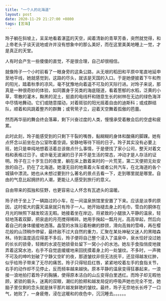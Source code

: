 ```yaml
---
title: "一个人的北海道"
layout: post
date: 2020-11-29 21:27:00 +0800
tags: [苦海]
---
```


玲子躺在斜坡上，呆呆地看着湛蓝的天空，闻着清新的青草芳香，突然就觉得，和上帝老头子谈天说地或许并没有想象中的那么美好，而在这里美美地睡上一觉，才是真正的天堂。

人有时会产生一些傻傻的直觉，不是很合理，自己却很相信。

就像玲子一个小时前看了一眼身旁的这条公路，从无垠的稻田和平原中笔直地延申至地平线，她就感觉到，这路的尽头，就该是天国的入口。于是她便披着下午和煦的阳光，踏着秋季的凉风，毫不犹豫地向着遥不可及的天际行进。对玲子来说，那真是一种很奇妙的体验，如同置身于另类的海底隧道，看着葱郁的水稻，泛黄的小草，零散的灌木，黝黑的泥土，挺直的电线杆和随意生长的树林在无边的绿色海洋中尽情地舞动。它们或随意摆动，对着斑驳的阳光摇着自由的迪斯科；或成群结队，顺着和风跳着整齐的群舞；或茕茕孑立，迎着天空舞着孤傲的芭蕾。

然而再华丽的舞会终会落幕，剩下兴奋过度的人类，慢慢承受着散会后的空虚和疲累。

此时此刻，玲子能感受到的只剩下干裂的嘴唇，黏糊糊的身体和酸痛的脚踝。她有点怀念以前坐在办公室吹着空调，安静地等待下班的日子。玲子其实没有必要上班，她只是单纯地想着活着总该做点什么事情，于是便找了家小公司，整天对着文档和表格过日子。或许毫无波澜的日子并不是生活的常态，冲动才是人存活的证明。玲子在三十岁生日的夜里，躺在床上数着来时的一片荒芜，第二天便把无处安放的自己，扔在了北海道。她漫无目的地乘着火车或者公共汽车，在北海道的各个城镇中漂流。她也从未想过要到什么著名的景点去看一下，走到哪里就是哪里。自由的气息比起拥挤的人潮，更能让人感受到旅行的意义。

自由带来的孤独和狂野，也更容易让人怀念有瓦遮头的温暖。

玲子终于坐上了一辆路过的小车，在一间温泉旅馆里安置了下来。应该是淡季的原因，这时偌大的露天温泉就只有玲子一人。她开始褪去身上的毛巾，雪白的胴体在月光的映照下越发皎洁无暇。她接着坐在岸边，将紧致的小腿放入平静的温泉，轻轻地荡着双脚，把泉底的月亮搅得稀碎。她用手掬起一瓢月光，高高举起，然后向着自己的身体缓缓地洒落。晶莹的水珠沿着粉嫩的脖颈，滑向高耸的雪峰，再在樱花般的山顶稍作停留，最终敌不过大自然的重力，汇聚在某处神秘又迷人的黑暗森林。待到温度适应得差不多后，玲子便将自己整个浸入了温泉中，泉水恰好没过她的长长的锁骨，轻微的水波在她锁骨处留下一窝小小的水池。她左手食指俏皮地拨弄着这窝水池，右手不自觉底缓缓地来回抚摸着身上的一处皱纹。不多时，一声微不可及的呻吟划破了宁静又空旷的夜，那道皱纹非但无法抚平，还显得越发红肿，似乎给玲子带来了无尽的痛苦。玲子只得轻启红唇，紧紧地咬着左手的食指关节，右手的动作却不见停止，反而频率越来越快。原本平静的温泉变得狂暴起来，一浪接一浪地拍打着玲子的胸脯，使得原本洁白的山丘变得白里透红。而玲子却无暇他顾，紧锁的眉头，迷离的双眼，潮红的脸颊和越发局促的呼吸声她也完全不觉，她脑子里仅剩的念头就是抹平那片越发鲜艳的皱纹。最终，玲子无奈地长长呼了一口气，她败了，一身疲倦，浸在这暖和的夜色中，沉沉睡去。。。。。。
